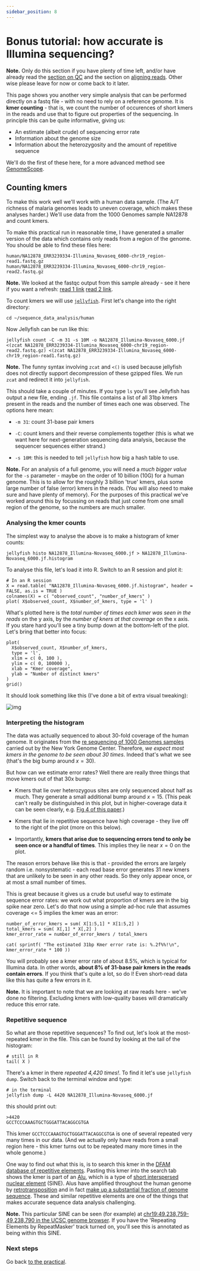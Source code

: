 ```yaml
---
sidebar_position: 8
---
```


# Bonus tutorial: how accurate is Illumina sequencing?

**Note.** Only do this section if you have plenty of time left, and/or have already read the
[section on QC](Quality_control.md) and the section on [aligning reads](Aligning_reads.md). Other
wise please leave for now or come back to it later.

This page shows you another very simple analysis that can be performed directly on a fastq file -
with no need to rely on a reference genome. It is **kmer counting** - that is, we count the number
of occurences of short kmers in the reads and use that to figure out properties of the sequencing.
In principle this can be quite informative, giving us:

* An estimate (albeit crude) of sequencing error rate
* Information about the genome size
* Information about the heterozygosity and the amount of repetitive sequence

We'll do the first of these here, for a more advanced method see [GenomeScope](http://qb.cshl.edu/genomescope/).

## Counting kmers

To make this work well we'll work with a human data sample. (The A/T richness of malaria genomes
leads to uneven coverage, which makes these analyses harder.) We'll use data from the 1000 Genomes
sample NA12878 and count kmers.

To make this practical run in reasonable time, I have generated a smaller version of the data which
contains only reads from a region of the genome. You should be able to find these files here:

```
human/NA12878_ERR3239334-Illumina_Novaseq_6000-chr19_region-read1.fastq.gz
human/NA12878_ERR3239334-Illumina_Novaseq_6000-chr19_region-read2.fastq.gz
```

**Note.** We looked at the fastqc output from this sample already - see it here if you want a refresh:
[read 1 link](ERR3239334-Illumina_NovaSeq_6000_read1_fastqc.html)
[read 2 link](ERR3239334-Illumina_NovaSeq_6000_read2_fastqc.html).

To count kmers we will use [`jellyfish`](https://github.com/zippav/Jellyfish-2).  First let's change into the right directory:

```
cd ~/sequence_data_analysis/human
```

Now Jellyfish can be run like this:
```
jellyfish count -C -m 31 -s 10M -o NA12878_Illumina-Novaseq_6000.jf <(zcat NA12878_ERR3239334-Illumina_Novaseq_6000-chr19_region-read2.fastq.gz) <(zcat NA12878_ERR3239334-Illumina_Novaseq_6000-chr19_region-read1.fastq.gz)
```

**Note.** The funny syntax involving `zcat` and `<()` is used because jellyfish does not directly
support decompression of these gzipped files.  We run `zcat` and redirect it into `jellyfish`.

This should take a couple of minutes. If you type `ls` you'll see Jellyfish has output a new file,
ending `.jf`. This file contains a list of all 31bp kmers present in the reads and the number of
times each one was observed. The options here mean:

* `-m 31`: count 31-base pair kmers

* `-C`: count kmers and their reverse complements together (this is what we want here for
  next-generation sequencing data analysis, because the sequencer sequences either strand.)

* `-s 10M`: this is needed to tell `jellyfish` how big a hash table to use.

**Note.** For an analysis of a full genome, you will need a *much bigger value* for the `-s`
parameter - maybe on the order of 10 billion (10G) for a human genome. This is to allow for the
roughly 3 billion 'true' kmers, plus some large number of false (error) kmers in the reads. (You
will also need to make sure and have plenty of memory). For the purposes of this practical we've
worked around this by focussing on reads that just come from one small region of the genome, so the
numbers are much smaller.

### Analysing the kmer counts

The simplest way to analyse the above is to make a histogram of kmer counts:

```
jellyfish histo NA12878_Illumina-Novaseq_6000.jf > NA12878_Illumina-Novaseq_6000.jf.histogram
```

To analyse this file, let's load it into R.  Switch to an R session and plot it:

```
# In an R session
X = read.table( "NA12878_Illumina-Novaseq_6000.jf.histogram", header = FALSE, as.is = TRUE )
colnames(X) = c( "observed_count", "number_of_kmers" )
plot( X$observed_count, X$number_of_kmers, type = 'l' )
```

What's plotted here is the *total number of times each kmer was seen in the reads* on the y axis,
by the *number of kners at that coverage* on the x axis. If you stare hard you'll see a tiny bump
down at the bottom-left of the plot. Let's bring that better into focus:

```
plot(
  X$observed_count, X$number_of_kmers,
  type = 'l',
  xlim = c( 0, 100 ),
  ylim = c( 0, 100000 ),
  xlab = "Kmer coverage",
  ylab = "Number of distinct kmers"
)
grid()
```

It should look something like this (I've done a bit of extra visual tweaking):

![img](./images/NA12878_Illumina-NovaSeq6000_chr19:48145971-49255951.jf.histogram.jpg)

### Interpreting the histogram

The data was actually sequenced to about 30-fold coverage of the human genome. It originates from
the [re sequencing of 1000 Genomes samples](https://www.internationalgenome.org/data-portal/data-collection/30x-grch38)
carried out by the New York Genome Center. Therefore, *we expect most kmers in the genome to be seen about 30
times*. Indeed that's what we see (that's the big bump around $x=30$).

But how can we estimate error rates?  Well there are really three things that move kmers out of that 30x bump:

* Kmers that lie over heterozygous sites are only sequenced about half as much. They generate a
  small additional bump around $x=15$. (This peak can't really be distinguished in this plot, but in
  higher-coverage data it can be seen clearly, e.g. [Fig 4 of this
  paper](https://journals.plos.org/ploscompbiol/article?id=10.1371/journal.pcbi.1009254).)

* Kmers that lie in repetitive sequence have high coverage - they live off to the right of the plot
  (more on this below).

* Importantly, **kmers that arise due to sequencing errors tend to only be seen once or a handful of
  times**. This implies they lie near $x=0$ on the plot. 

The reason errors behave like this is that - provided the errors are largely random i.e.
nonsystematic - each read base error generates 31 new kmers that are unlikely to be seen in any
other reads.  So they only appear once, or at most a small number of times.

This is great because it gives us a crude but useful way to estimate sequence error rates: we work
out what proportion of kmers are in the big spike near zero. Let's do that now using a simple
ad-hoc rule that assumes coverage <= 5 implies the kmer was an error:

```
number_of_error_kmers = sum( X[1:5,1] * X[1:5,2] )
total_kmers = sum( X[,1] * X[,2] )
kmer_error_rate = number_of_error_kmers / total_kmers

cat( sprintf( "The estimated 31bp Kmer error rate is: %.2f%%!\n", kmer_error_rate * 100 ))
```

You will probably see a kmer error rate of about 8.5%, which is typical for Illumina data. In other
words, **about 8% of 31-base pair kmers in the reads contain errors**. If you think that's quite a
lot, so do I! Even short-read data like this has quite a few errors in it.

**Note.** It is important to note that we are looking at raw reads here - we've done no filtering.
Excluding kmers with low-quality bases will dramatically reduce this error rate.

### Repetitive sequence

So what are those repetitive sequences? To find out, let's look at the most-repeated kmer in the
file.  This can be found by looking at the tail of the histogram:

```
# still in R
tail( X )
```

There's a kmer in there *repeated 4,420 times!*. To find it let's use `jellyfish dump`. Switch back
to the terminal window and type:

```
# in the terminal
jellyfish dump -L 4420 NA12878_Illumina-Novaseq_6000.jf
```

this should print out:
```
>4420
GCCTCCCAAAGTGCTGGGATTACAGGCGTGA
```

This kmer `GCCTCCCAAAGTGCTGGGATTACAGGCGTGA` is one of several repeated very many times in our data.
(And we actually only have reads from a small region here - this kmer turns out to be repeated many
more times in the whole genome.)

One way to find out what this is, is to search this kmer in the [DFAM database of repetitive
elements](https://dfam.org). Pasting this kmer into the search tab shows the kmer is part of an
[Alu](https://en.wikipedia.org/wiki/Alu_element), which is a type of [short interspersed nuclear
element](https://en.wikipedia.org/wiki/Short_interspersed_nuclear_element) (SINE). Alus have
amplified throughout the human genome by
[retrotransposition](https://en.wikipedia.org/wiki/Retrotransposon) and in fact [make up a
substantial fraction of genome sequence](https://www.ncbi.nlm.nih.gov/pmc/articles/PMC1636486/).
These and similar repetitive elements are one of the things that makes accurate sequence data
analysis challenging.

**Note.** This particular SINE can be seen (for example) at [chr19:49,238,759-49,238,790 in the
UCSC genome
browser](https://genome.ucsc.edu/cgi-bin/hgTracks?db=hg38&position=chr19%3A49238759%2D49238790). If
you have the 'Repeating Elements by RepeatMasker' track turned on, you'll see this is annotated as
being within this SINE.

### Next steps

Go back [to the practical](Pipeline_outline.md#the-practical-in-a-nutshell).
